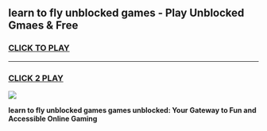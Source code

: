 
## learn to fly unblocked games - Play Unblocked Gmaes & Free
<h3>
<a href="https://premium.freeplayer.one?title=learn_to_fly_unblocked_games&ref=20F">CLICK TO PLAY</a></h3>
<hr>

<h3>
<a href="https://premium.freeplayer.one?title=learn_to_fly_unblocked_games&ref=20F">CLICK 2 PLAY</a>
  
</h3>

<a href="https://premium.freeplayer.one?title=learn_to_fly_unblocked_games&ref=20F/"><img src="https://clearcache.store/games.png"></a>


**learn to fly unblocked games games unblocked: Your Gateway to Fun and Accessible Online Gaming**
